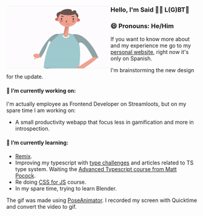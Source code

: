### Hello, I'm Said 🏳️‍🌈 L(G)BT👋 <img align="left" width="275" height="165" src="https://raw.githubusercontent.com/Afsoon/Afsoon/master/hello.gif?raw=true" alt="animation svg waving the hand to say hi" />
### 😄 Pronouns: He/Him
If you want to know more about and my experience me go to my <a href="https://saidatr.dev/">personal website</a>, right now it's only on Spanish.

I'm brainstorming the new design for the update.

#### 🔭 I’m currently working on:
I'm actually employee as Frontend Developer on Streamloots, but on my spare time I am working on:
  - A small productivity webapp that focus less in gamification and more in introspection.
#### 🌱 I’m currently learning:
- <a href="https://remix.run/">Remix</a>.
- Improving my typescript with <a href="https://github.com/type-challenges/type-challenges">type challenges</a> and articles related to TS type system. Waiting the <a href="https://www.mattpocock.com/">Advanced Typescript course from Matt Pocock</a>.
- Re doing <a href="https://css-for-js.dev/">CSS for JS</a> course.
- In my spare time, trying to learn Blender.

The gif was made using <a href="https://github.com/yemount/pose-animator/">PoseAnimator</a>. I recorded my screen with Quicktime and convert the video to gif.
